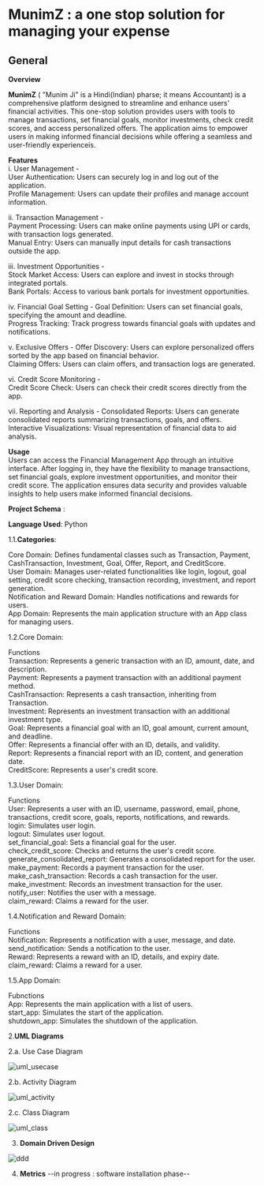 # **MunimZ** : a one stop solution for managing your expense 

## General

**Overview**  

**MunimZ** ( "Munim Ji" is a Hindi(Indian) pharse; it means Accountant) is a comprehensive platform designed to streamline and enhance users' financial activities. This one-stop solution provides users with tools to manage transactions, set financial goals, monitor investments, check credit scores, and access personalized offers. The application aims to empower users in making informed financial decisions while offering a seamless and user-friendly experienceis.  

**Features**  
i. User Management -  
User Authentication: Users can securely log in and log out of the application.  
Profile Management: Users can update their profiles and manage account information.  

ii. Transaction Management -  
Payment Processing: Users can make online payments using UPI or cards, with transaction logs generated.  
Manual Entry: Users can manually input details for cash transactions outside the app.  

iii. Investment Opportunities -  
Stock Market Access: Users can explore and invest in stocks through integrated portals.  
Bank Portals: Access to various bank portals for investment opportunities.  

iv. Financial Goal Setting - 
Goal Definition: Users can set financial goals, specifying the amount and deadline.  
Progress Tracking: Track progress towards financial goals with updates and notifications.  

v. Exclusive Offers - 
Offer Discovery: Users can explore personalized offers sorted by the app based on financial behavior.  
Claiming Offers: Users can claim offers, and transaction logs are generated.  

vi. Credit Score Monitoring -  
Credit Score Check: Users can check their credit scores directly from the app.  

vii. Reporting and Analysis - 
Consolidated Reports: Users can generate consolidated reports summarizing transactions, goals, and offers.  
Interactive Visualizations: Visual representation of financial data to aid analysis.  

**Usage**  
Users can access the Financial Management App through an intuitive interface. After logging in, they have the flexibility to manage transactions, set financial goals, explore investment opportunities, and monitor their credit score. The application ensures data security and provides valuable insights to help users make informed financial decisions.  



**Project Schema** :

**Language Used**: Python

1.1.**Categories**:

Core Domain: Defines fundamental classes such as Transaction, Payment, CashTransaction, Investment, Goal, Offer, Report, and CreditScore.  
User Domain: Manages user-related functionalities like login, logout, goal setting, credit score checking, transaction recording, investment, and report generation.  
Notification and Reward Domain: Handles notifications and rewards for users.  
App Domain: Represents the main application structure with an App class for managing users.  

1.2.Core Domain:

Functions  
Transaction: Represents a generic transaction with an ID, amount, date, and description.  
Payment: Represents a payment transaction with an additional payment method.  
CashTransaction: Represents a cash transaction, inheriting from Transaction.  
Investment: Represents an investment transaction with an additional investment type.  
Goal: Represents a financial goal with an ID, goal amount, current amount, and deadline.  
Offer: Represents a financial offer with an ID, details, and validity.  
Report: Represents a financial report with an ID, content, and generation date.  
CreditScore: Represents a user's credit score.  

1.3.User Domain:

Functions  
User: Represents a user with an ID, username, password, email, phone, transactions, credit score, goals, reports, notifications, and rewards.    
login: Simulates user login.  
logout: Simulates user logout.  
set_financial_goal: Sets a financial goal for the user.   
check_credit_score: Checks and returns the user's credit score.  
generate_consolidated_report: Generates a consolidated report for the user.  
make_payment: Records a payment transaction for the user.  
make_cash_transaction: Records a cash transaction for the user.  
make_investment: Records an investment transaction for the user.  
notify_user: Notifies the user with a message.  
claim_reward: Claims a reward for the user.  

1.4.Notification and Reward Domain:

Functions  
Notification: Represents a notification with a user, message, and date.  
send_notification: Sends a notification to the user.  
Reward: Represents a reward with an ID, details, and expiry date.  
claim_reward: Claims a reward for a user.  

1.5.App Domain:

Fubnctions  
App: Represents the main application with a list of users.  
start_app: Simulates the start of the application.  
shutdown_app: Simulates the shutdown of the application.  


2.**UML Diagrams**

2.a. Use Case Diagram

![uml_usecase](https://github.com/Aparup007/One-Stop-Expense-Solution-MunimZ/blob/main/UML%20Diagrams/UML%20Use%20Case%20Diagrame.jpg)

2.b. Activity Diagram 

![uml_activity](https://github.com/Aparup007/One-Stop-Expense-Solution-MunimZ/blob/main/UML%20Diagrams/UML%20Activity%20Diagram.jpg)

2.c. Class Diagram 

![uml_class](https://github.com/Aparup007/One-Stop-Expense-Solution-MunimZ/blob/main/UML%20Diagrams/UML%20Class%20Diagram.jpg)

3. **Domain Driven Design**
   
![ddd](https://github.com/Aparup007/One-Stop-Expense-Solution-MunimZ/blob/main/DDD/Domain%20Driven%20Design.jpg)

4. **Metrics**
--in progress : software installation phase--
